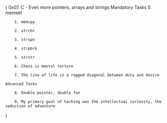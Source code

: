 {
0x07. C - Even more pointers, arrays and strings
	Mandatory Tasks
		0. memset

		1. memcpy

		2. strchr

		3. strspn

		4. strpbrk

		5. strstr

		6. Chess is mental torture

		7. The line of life is a ragged diagonal between duty and desire

	Advanced Tasks

		8. Double pointer, double fun

		9. My primary goal of hacking was the intellectual curiosity, the seduction of adventure
}
